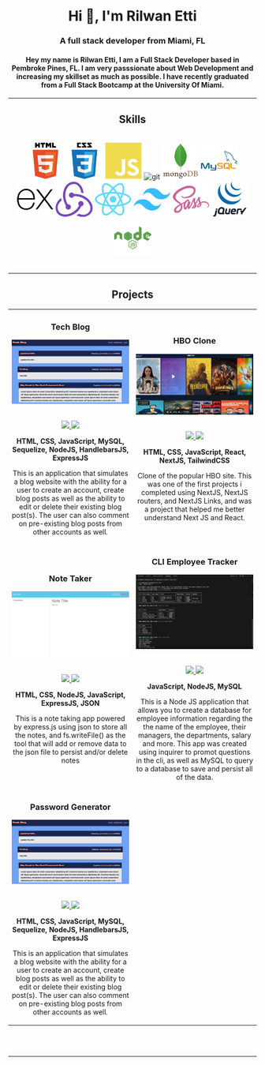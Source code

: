 <div id="" align="center">
<!--   <img src="https://raw.githubusercontent.com/joesantosgarcia/joesantosgarcia/main/assets/joebanner.jpg" width="100%"/> -->
</div>
<h1 align="center">Hi 👋, I'm Rilwan Etti</h1>
<h3 align="center">A full stack developer from Miami, FL</h3>
<h4 align="center">Hey my name is Rilwan Etti, I am a Full Stack Developer based in Pembroke Pines, FL. I am very passsionate about Web Development and increasing my skillset as much as possible. I have recently graduated from a Full Stack Bootcamp at the University Of Miami. </h4>

<hr>


<!-- TECHS -->

<h2 align="center">Skills</h2>

<div align="center">
                <br>
                    <div align="center" >  
                      <img src="https://raw.githubusercontent.com/devicons/devicon/master/icons/html5/html5-original-wordmark.svg" alt="html5" width="75" height="75"/> 
			<img src="https://raw.githubusercontent.com/devicons/devicon/master/icons/css3/css3-original-wordmark.svg" alt="css3" width="75" height="75"/>
                      <img src="https://raw.githubusercontent.com/devicons/devicon/1119b9f84c0290e0f0b38982099a2bd027a48bf1/icons/javascript/javascript-plain.svg" alt="css3" width="75" height="75"/>
                      <img src="https://www.vectorlogo.zone/logos/git-scm/git-scm-icon.svg" alt="git" width="75" height="75"/> 
                      <img src="https://raw.githubusercontent.com/devicons/devicon/master/icons/mongodb/mongodb-original-wordmark.svg" alt="mongodb" width="75" height="75"/> 
                      <img src="https://raw.githubusercontent.com/devicons/devicon/master/icons/mysql/mysql-original-wordmark.svg" alt="mysql" width="75" height="75"/> 
		      <img src="https://raw.githubusercontent.com/devicons/devicon/master/icons/express/express-original.svg" width="75" height="75"/>
		      <img src="https://raw.githubusercontent.com/devicons/devicon/6910f0503efdd315c8f9b858234310c06e04d9c0/icons/redux/redux-original.svg" width="75" height="75"/>
		      <img src="https://raw.githubusercontent.com/devicons/devicon/6910f0503efdd315c8f9b858234310c06e04d9c0/icons/react/react-original.svg" width="75" height="75"/>
		      <img src="https://raw.githubusercontent.com/devicons/devicon/6910f0503efdd315c8f9b858234310c06e04d9c0/icons/tailwindcss/tailwindcss-original.svg" width="75" height="75"/>
		      <img src="https://raw.githubusercontent.com/devicons/devicon/6910f0503efdd315c8f9b858234310c06e04d9c0/icons/sass/sass-original.svg" width="75" height="75"/>
		      <img src="https://raw.githubusercontent.com/devicons/devicon/6910f0503efdd315c8f9b858234310c06e04d9c0/icons/jquery/jquery-original-wordmark.svg" width="75" height="75"/>
		      <img src="https://raw.githubusercontent.com/devicons/devicon/6910f0503efdd315c8f9b858234310c06e04d9c0/icons/nodejs/nodejs-plain-wordmark.svg" width="75" height="75"/>
                    </div>
</div>

<br>
<hr>

<!-- PROJECTS -->

<h2 align="center">Projects</h2>
<div align="center">
	<table>
		<tr>
			<td width="50%">
<!-- Project One -->
				<h3 align="center">Tech Blog</h3>
				<div align="center">  
					<a href='https://rilwan-tech-blog-950b9bce78ba.herokuapp.com/' target="_blank">
						<img src="tech-blog-img.png" alt="project 1" height="100%" />
					</a>
					<br>
					<br>
					<p>
						<a href="https://github.com/Rilwan0410/tech_blog_app" target="_blank">
							<img src="https://img.shields.io/badge/Repo-lightgrey?style=for-the-badge&logo=github"/>
						</a>  
						<a href="https://rilwan-tech-blog-950b9bce78ba.herokuapp.com/" target="_blank">
              <img src="https://img.shields.io/badge/Live-lightgrey?style=for-the-badge&color=0892d0"/>
						</a>
					</p>
					<p><strong>HTML, CSS, JavaScript, MySQL, Sequelize, NodeJS, HandlebarsJS, ExpressJS</strong></p>
          <p>
						This is an application that simulates a blog website with the ability for a user to create an account, create blog posts as well as the ability to edit or delete their existing blog post(s). The user can also comment on pre-existing blog posts from other accounts as well.
					</p>
				</div>
			</td>
			<td width="50%">
<!-- Project Two -->
				<h3 align="center">HBO Clone</h3>
				<div align="center" >  
					<a href='https://re-hboclone.netlify.app/create' target="_blank">
						<img src="hboClone.jpeg" alt="project 2" height="100%" />
					</a>
					<br>
					<br>
					<p>
						<a href="https://github.com/Rilwan410/HBO-Clone" target="_blank">
							<img src="https://img.shields.io/badge/Repo-lightgrey?style=for-the-badge&logo=github"/>
						</a>  
						<a href="https://re-hboclone.netlify.app/create" target="_blank">
							<img src="https://img.shields.io/badge/Live-lightgrey?style=for-the-badge&color=0892d0"/>
						</a>	
					</p>
					 <p><strong>HTML, CSS, JavaScript, React, NextJS, TailwindCSS</strong></p>
					<p>Clone of the popular HBO site. This was one of the first projects i completed using NextJS, NextJS routers, and NextJS Links, and was a project that helped me better understand Next JS and React.</p>
				</div>
        </tr>
	    <tr>
            <td width="50%">
<!-- Project Three -->
                <h3 align="center">Note Taker</h3>
                <div align="center" >  
                    <a href='https://rilwan-express-note-app-de8bcdf2e04e.herokuapp.com/notes' target="_blank">
                        <img src="express-note-taker.png" alt="project 3" height="100%" />
                    </a>
                    <br>
                    <br>
                    <p>
                        <a href="https://github.com/Rilwan0410/express_note_app" target="_blank">
							<img src="https://img.shields.io/badge/Repo-lightgrey?style=for-the-badge&logo=github"/>
						</a>  
						<a href="https://rilwan-express-note-app-de8bcdf2e04e.herokuapp.com/notes" target="_blank">
							<img src="https://img.shields.io/badge/Live-lightgrey?style=for-the-badge&color=0892d0"/>
						</a>
                    </p>
                    <p><strong>HTML, CSS, NodeJS, JavaScript, ExpressJS, JSON</strong></p>
		    <p>This is a note taking app powered by express.js using json to store all the notes, and fs.writeFile() as the tool that will add or remove data to the json file to persist and/or delete notes</p>
                </div>
            </td>
            <td width="50%">
<!-- Project Four -->
                <h3 align="center">CLI Employee Tracker</h3>
                <div align="center">  
                    <a href='\https://app.screencastify.com/v2/watch/zrqiK8EbHtwFVm4KKHPY' target="_blank">
                        <img src="cli-employee-tracker.png" alt="project 4" height="100%" />
                    </a>
                    <br>
                    <br>
                    <p>
                        <a href="https://github.com/Rilwan0410/cli-employee-tracker" target="_blank">
							<img src="https://img.shields.io/badge/Repo-lightgrey?style=for-the-badge&logo=github"/>
						</a>  
						<a href="https://app.screencastify.com/v2/watch/zrqiK8EbHtwFVm4KKHPY" target="_blank">
							<img src="https://img.shields.io/badge/Live-lightgrey?style=for-the-badge&color=0892d0"/>
						</a>	
                    </p>
                    <p><strong>JavaScript, NodeJS, MySQL</strong></p>
		    <p>This is a Node JS application that allows you to create a database for employee information regarding the the name of the employee, their managers, the departments, salary and more. This app was created using inquirer to promot questions in the cli, as well as MySQL to query to a database to save and persist all of the data.</p>
                </div>	
            </td>
		     </tr>
		<tr>
		    <td width="50%">
<!-- Project Five -->
				<h3 align="center">Password Generator</h3>
				<div align="center">  
					<a href='https://rilwan-tech-blog-950b9bce78ba.herokuapp.com/' target="_blank">
						<img src="tech-blog-img.png" alt="project 1" height="100%" />
					</a>
					<br>
					<br>
					<p>
						<a href="https://github.com/Rilwan0410/tech_blog_app" target="_blank">
							<img src="https://img.shields.io/badge/Repo-lightgrey?style=for-the-badge&logo=github"/>
						</a>  
						<a href="https://rilwan-tech-blog-950b9bce78ba.herokuapp.com/" target="_blank">
              <img src="https://img.shields.io/badge/Live-lightgrey?style=for-the-badge&color=0892d0"/>
						</a>
					</p>
					<p><strong>HTML, CSS, JavaScript, MySQL, Sequelize, NodeJS, HandlebarsJS, ExpressJS</strong></p>
          <p>
						This is an application that simulates a blog website with the ability for a user to create an account, create blog posts as well as the ability to edit or delete their existing blog post(s). The user can also comment on pre-existing blog posts from other accounts as well.
					</p>
				</div>
			</td>
       </tr>
	</table>
</div>
<br />
<br />
<hr>




